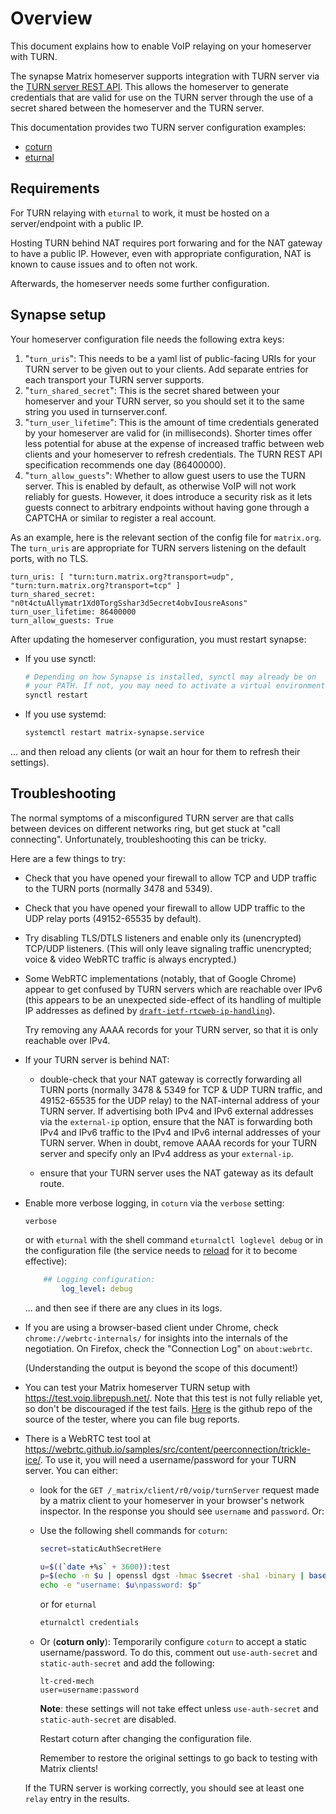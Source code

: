 # Overview

This document explains how to enable VoIP relaying on your homeserver with
TURN.

The synapse Matrix homeserver supports integration with TURN server via the
[TURN server REST API](<https://tools.ietf.org/html/draft-uberti-behave-turn-rest-00>). This
allows the homeserver to generate credentials that are valid for use on the
TURN server through the use of a secret shared between the homeserver and the
TURN server.

This documentation provides two TURN server configuration examples:

* [coturn](setup/turn/coturn.md)
* [eturnal](setup/turn/eturnal.md)

## Requirements

For TURN relaying with `eturnal` to work, it must be hosted on a server/endpoint with a public IP.

Hosting TURN behind NAT requires port forwaring and for the NAT gateway to have a public IP.
However, even with appropriate configuration, NAT is known to cause issues and to often not work.

Afterwards, the homeserver needs some further configuration.

## Synapse setup

Your homeserver configuration file needs the following extra keys:

1.  "`turn_uris`": This needs to be a yaml list of public-facing URIs
    for your TURN server to be given out to your clients. Add separate
    entries for each transport your TURN server supports.
2.  "`turn_shared_secret`": This is the secret shared between your
    homeserver and your TURN server, so you should set it to the same
    string you used in turnserver.conf.
3.  "`turn_user_lifetime`": This is the amount of time credentials
    generated by your homeserver are valid for (in milliseconds).
    Shorter times offer less potential for abuse at the expense of
    increased traffic between web clients and your homeserver to
    refresh credentials. The TURN REST API specification recommends
    one day (86400000).
4.  "`turn_allow_guests`": Whether to allow guest users to use the
    TURN server. This is enabled by default, as otherwise VoIP will
    not work reliably for guests. However, it does introduce a
    security risk as it lets guests connect to arbitrary endpoints
    without having gone through a CAPTCHA or similar to register a
    real account.

As an example, here is the relevant section of the config file for `matrix.org`. The
`turn_uris` are appropriate for TURN servers listening on the default ports, with no TLS.

    turn_uris: [ "turn:turn.matrix.org?transport=udp", "turn:turn.matrix.org?transport=tcp" ]
    turn_shared_secret: "n0t4ctuAllymatr1Xd0TorgSshar3d5ecret4obvIousreAsons"
    turn_user_lifetime: 86400000
    turn_allow_guests: True

After updating the homeserver configuration, you must restart synapse:

  * If you use synctl:
    ```sh
    # Depending on how Synapse is installed, synctl may already be on
    # your PATH. If not, you may need to activate a virtual environment.
    synctl restart
    ```
  * If you use systemd:
    ```sh
    systemctl restart matrix-synapse.service
    ```
... and then reload any clients (or wait an hour for them to refresh their
settings).

## Troubleshooting

The normal symptoms of a misconfigured TURN server are that calls between
devices on different networks ring, but get stuck at "call
connecting". Unfortunately, troubleshooting this can be tricky.

Here are a few things to try:

 * Check that you have opened your firewall to allow TCP and UDP traffic to the
   TURN ports (normally 3478 and 5349).

 * Check that you have opened your firewall to allow UDP traffic to the UDP
   relay ports (49152-65535 by default).

 * Try disabling TLS/DTLS listeners and enable only its (unencrypted)
   TCP/UDP listeners. (This will only leave signaling traffic unencrypted;
   voice & video WebRTC traffic is always encrypted.)

 * Some WebRTC implementations (notably, that of Google Chrome) appear to get
   confused by TURN servers which are reachable over IPv6 (this appears to be
   an unexpected side-effect of its handling of multiple IP addresses as
   defined by
   [`draft-ietf-rtcweb-ip-handling`](https://tools.ietf.org/html/draft-ietf-rtcweb-ip-handling-12)).

   Try removing any AAAA records for your TURN server, so that it is only
   reachable over IPv4.

 * If your TURN server is behind NAT:

    * double-check that your NAT gateway is correctly forwarding all TURN
      ports (normally 3478 & 5349 for TCP & UDP TURN traffic, and 49152-65535 for the UDP
      relay) to the NAT-internal address of your TURN server. If advertising
      both IPv4 and IPv6 external addresses via the `external-ip` option, ensure
      that the NAT is forwarding both IPv4 and IPv6 traffic to the IPv4 and IPv6
      internal addresses of your TURN server. When in doubt, remove AAAA records
      for your TURN server and specify only an IPv4 address as your `external-ip`.

    * ensure that your TURN server uses the NAT gateway as its default route.

 * Enable more verbose logging, in `coturn` via the `verbose` setting:

   ```
   verbose
   ```

    or with `eturnal` with the shell command `eturnalctl loglevel debug` or in the configuration file (the service needs to [reload](https://eturnal.net/documentation/#Operation) for it to become effective):

    ```yaml
        ## Logging configuration:
            log_level: debug
    ```

   ... and then see if there are any clues in its logs.

 * If you are using a browser-based client under Chrome, check
   `chrome://webrtc-internals/` for insights into the internals of the
   negotiation. On Firefox, check the "Connection Log" on `about:webrtc`.

   (Understanding the output is beyond the scope of this document!)

 * You can test your Matrix homeserver TURN setup with <https://test.voip.librepush.net/>.
   Note that this test is not fully reliable yet, so don't be discouraged if
   the test fails.
   [Here](https://github.com/matrix-org/voip-tester) is the github repo of the
   source of the tester, where you can file bug reports.

 * There is a WebRTC test tool at
   <https://webrtc.github.io/samples/src/content/peerconnection/trickle-ice/>. To
   use it, you will need a username/password for your TURN server. You can
   either:

    * look for the `GET /_matrix/client/r0/voip/turnServer` request made by a
      matrix client to your homeserver in your browser's network inspector. In
      the response you should see `username` and `password`. Or:

    * Use the following shell commands for `coturn`:

      ```sh
      secret=staticAuthSecretHere

      u=$((`date +%s` + 3600)):test
      p=$(echo -n $u | openssl dgst -hmac $secret -sha1 -binary | base64)
      echo -e "username: $u\npassword: $p"
      ```

      or for `eturnal`

      ```sh
      eturnalctl credentials
      ```
      

    * Or (**coturn only**): Temporarily configure `coturn` to accept a static
      username/password. To do this, comment out `use-auth-secret` and
      `static-auth-secret` and add the following:

      ```
      lt-cred-mech
      user=username:password
      ```

      **Note**: these settings will not take effect unless `use-auth-secret`
      and `static-auth-secret` are disabled.

      Restart coturn after changing the configuration file.

      Remember to restore the original settings to go back to testing with
      Matrix clients!

   If the TURN server is working correctly, you should see at least one `relay`
   entry in the results.
